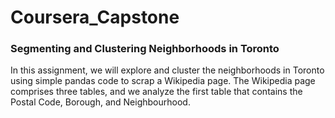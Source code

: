 # Coursera_Capstone

### Segmenting and Clustering Neighborhoods in Toronto

In this assignment, we will explore and cluster the neighborhoods in Toronto using simple pandas code to scrap a Wikipedia page. The Wikipedia page comprises three tables, and we analyze the first table that contains the Postal Code, Borough, and Neighbourhood.
